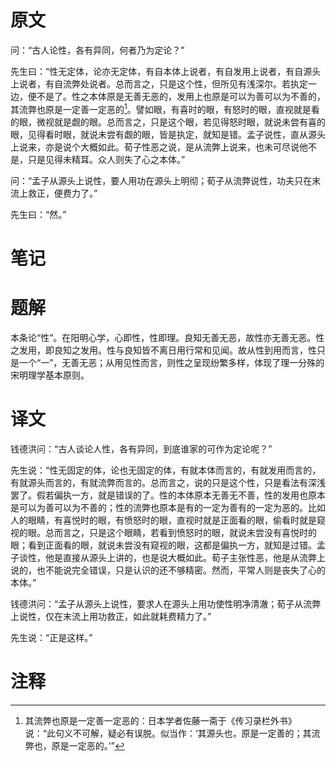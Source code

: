 # 原文
问：“古人论性，各有异同，何者乃为定论？”

先生曰：“性无定体，论亦无定体，有自本体上说者，有自发用上说者，有自源头上说者，有自流弊处说者。总而言之，只是这个性，但所见有浅深尔。若执定一边，便不是了。性之本体原是无善无恶的，发用上也原是可以为善可以为不善的，其流弊也原是一定善一定恶的[^1]。譬如眼，有喜时的眼，有怒时的眼，直视就是看的眼，微视就是觑的眼。总而言之，只是这个眼，若见得怒时眼，就说未尝有喜的眼，见得看时眼，就说未尝有觑的眼，皆是执定，就知是错。孟子说性，直从源头上说来，亦是说个大概如此。荀子性恶之说，是从流弊上说来，也未可尽说他不是，只是见得未精耳。众人则失了心之本体。”

问：“孟子从源头上说性，要人用功在源头上明彻；荀子从流弊说性，功夫只在末流上救正，便费力了。”

先生曰：“然。”
# 笔记

# 题解
本条论“性”。在阳明心学，心即性，性即理。良知无善无恶，故性亦无善无恶。性之发用，即良知之发用。性与良知皆不离日用行常和见闻。故从性到用而言，性只是一个“一”，无善无恶；从用见性而言，则性之呈现纷繁多样，体现了理一分殊的宋明理学基本原则。
# 译文
钱德洪问：“古人谈论人性，各有异同，到底谁家的可作为定论呢？”

先生说：“性无固定的体，论也无固定的体，有就本体而言的，有就发用而言的，有就源头而言的，有就流弊而言的。总而言之，说的只是这个性，只是看法有深浅罢了。假若偏执一方，就是错误的了。性的本体原本无善无不善，性的发用也原本是可以为善可以为不善的；性的流弊也原本是有的一定为善有的一定为恶的。比如人的眼睛，有喜悦时的眼，有愤怒时的眼，直视时就是正面看的眼，偷看时就是窥视的眼。总而言之，只是这个眼睛，若看到愤怒时的眼，就说未尝没有喜悦时的眼；看到正面看的眼，就说未尝没有窥视的眼，这都是偏执一方，就知是过错。孟子谈性，他是直接从源头上讲的，也是说大概如此。荀子主张性恶，他是从流弊上说的，也不能说完全错误，只是认识的还不够精密。然而，平常人则是丧失了心的本体。”

钱德洪问：“孟子从源头上说性，要求人在源头上用功使性明净清澈；荀子从流弊上说性，仅在末流上用功救正，如此就耗费精力了。”

先生说：“正是这样。”
# 注释

[^1]: 其流弊也原是一定善一定恶的：日本学者佐藤一斋于《传习录栏外书》说：“此句义不可解，疑必有误脱。似当作：‘其源头也，原是一定善的；其流弊也，原是一定恶的。’”